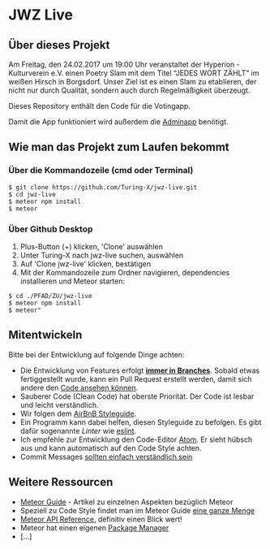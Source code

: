 # JWZ Live

## Über dieses Projekt
Am Freitag, den 24.02.2017 um 19:00 Uhr veranstaltet der Hyperion - Kulturverein e.V. einen Poetry Slam mit dem Titel “JEDES WORT ZÄHLT” im weißen Hirsch in Borgsdorf. Unser Ziel ist es einen Slam zu etablieren, der nicht nur durch Qualität, sondern auch durch Regelmäßigkeit überzeugt.

Dieses Repository enthält den Code für die Votingapp.

Damit die App funktioniert wird außerdem die [Adminapp](https://github.com/Turing-X/jwz-live-admin) benötigt.

## Wie man das Projekt zum Laufen bekommt
### Über die Kommandozeile (cmd oder Terminal)
```
$ git clone https://github.com/Turing-X/jwz-live.git
$ cd jwz-live
$ meteor npm install
$ meteor
```
### Über Github Desktop
1. Plus-Button (+) klicken, 'Clone' auswählen
2. Unter Turing-X nach jwz-live suchen, auswählen
3. Auf 'Clone jwz-live' klicken, bestätigen
4. Mit der Kommandozeile zum Ordner navigieren, dependencies installieren und Meteor starten:
```
$ cd ./PFAD/ZU/jwz-live
$ meteor npm install
$ meteor"
```

## Mitentwickeln
Bitte bei der Entwicklung auf folgende Dinge achten:
- Die Entwicklung von Features erfolgt **[immer in Branches](https://guides.github.com/introduction/flow/index.html)**. Sobald etwas fertiggestellt wurde, kann ein Pull Request erstellt werden, damit sich andere den [Code ansehen können](https://www.sitepoint.com/the-importance-of-code-reviews/).
- Sauberer Code (Clean Code) hat oberste Priorität. Der Code ist lesbar und leicht verständlich.
- Wir folgen dem [AirBnB Styleguide](https://github.com/airbnb/javascript).
- Ein Programm kann dabei helfen, diesen Styleguide zu befolgen. Es gibt dafür sogenannte *Linter* wie [eslint](http://eslint.org/).
- Ich empfehle zur Entwicklung den Code-Editor [Atom](https://atom.io/). Er sieht hübsch aus und kann automatisch auf den Code Style achten.
- Commit Messages [sollten einfach verständlich sein](http://chris.beams.io/posts/git-commit/#seven-rules)

## Weitere Ressourcen
- [Meteor Guide](https://guide.meteor.com) - Artikel zu einzelnen Aspekten bezüglich Meteor
- Speziell zu Code Style findet man im Meteor Guide [eine ganze Menge](https://guide.meteor.com/code-style.html)
- [Meteor API Reference](http://docs.meteor.com/), definitiv einen Blick wert!
- Meteor hat einen eigenen [Package Manager](https://atmospherejs.com/)
- [...]
